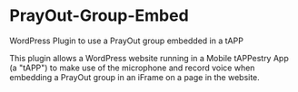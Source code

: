 # PrayOut-Group-Embed
WordPress Plugin to use a PrayOut group embedded in a tAPP

This plugin allows a WordPress website running in a Mobile tAPPestry App (a "tAPP") to make use of the microphone and record voice when embedding a PrayOut group in an iFrame on a page in the website.
